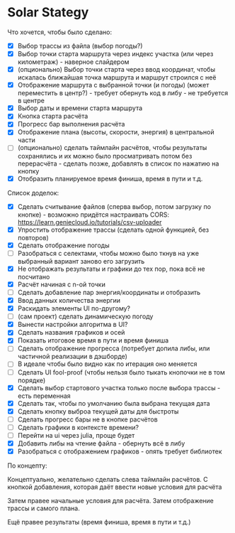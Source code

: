 # Solar Stategy

Что хочется, чтобы было сделано:
- [x] Выбор трассы из файла (выбор погоды?)
- [X] Выбор точки старта маршрута через индекс участка (или через километраж) - наверное слайдером
- [x] (опционально) Выбор точки старта через ввод координат, чтобы искалась ближайшая точка маршрута и маршрут строился с неё
- [x] Отображение маршрута с выбранной точки (и погоды) (может переместить в центр?) - требует обернуть код в либу - не требуется в центре
- [x] Выбор даты и времени старта маршрута
- [x] Кнопка старта расчёта
- [x] Прогресс бар выполнения расчёта
- [x] Отображение плана (высоты, скорости, энергия) в центральной части
- [ ] (опционально) сделать таймлайн расчётов, чтобы результаты сохранялись и их можно было просматривать потом без перерасчёта - сделать позже, добавлять в список по нажатию на кнопку 
- [x] Отобразить планируемое время финиша, время в пути и т.д.

Список доделок:
- [x] Сделать считывание файлов (сперва выбор, потом загрузку по кнопке) - возможно придётся настраивать CORS: https://learn.geniecloud.io/tutorials/csv-uploader
- [x] Упростить отображение трассы (сделать одной функцией, без повторов)
- [x] Сделать отображение погоды
- [ ] Разобраться с селектами, чтобы можно было ткнув на уже выбранный вариант заново его загрузить
- [x] Не отображать результаты и графики до тех пор, пока всё не посчитано
- [x] Расчёт начиная с n-ой точки
- [ ] Сделать добавление пар энергия/координаты и отобразить
- [x] Ввод данных количества энергии
- [x] Раскидать элементы UI по-другому?
- [ ] (сам проект) сделать динамическую погоду
- [x] Вынести настройки алгоритма в UI?
- [x] Сделать названия графиков и осей
- [x] Показать итоговое время в пути и время финиша
- [ ] Сделать отображение прогресса (потребует допила либы, или частичной реализации в дэшборде)
- [ ] В идеале чтобы было видно как по итерация оно меняется
- [ ] Сделать UI fool-proof (чтобы нельзя было тыкать кнопочки не в том порядке)
- [x] Сделать выбор стартового участка только после выбора трассы - есть переменная
- [x] Сделать так, чтобы по умолчанию была выбрана текущая дата
- [x] Сделать кнопку выброа текущей даты для быстроты
- [ ] Сделать прогресс бары не в кнопке расчётов
- [ ] Сделать графики в контексте времени?
- [ ] Перейти на ui через julia, проще будет
- [x] Добавить либы на чтение файла - обернуть всё в либу
- [x] Разобраться с отображением графиков - опять требует библиотек

По концепту:

Концептуально, желательно сделать слева таймлайн расчётов. С кнопкой добавления, которая даёт ввести новые условия для расчёта

Затем правее начальные условия для расчёта. Затем отображение трассы и самого плана.

Ещё правее результаты (время финиша, время в пути и т.д.)